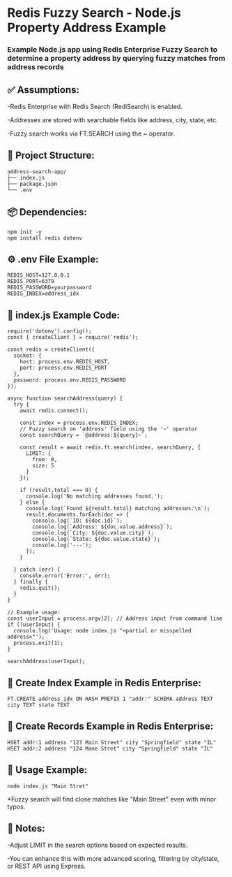 # Redis Fuzzy Search - Node.js Property Address Example

### Example Node.js app using Redis Enterprise Fuzzy Search to determine a property address by querying fuzzy matches from address records

## ✅ Assumptions:
-Redis Enterprise with Redis Search (RediSearch) is enabled.

-Addresses are stored with searchable fields like address, city, state, etc.

-Fuzzy search works via FT.SEARCH using the ~ operator.

## 📁 Project Structure:
```
address-search-app/
├── index.js
├── package.json
└── .env
```

## 📦 Dependencies:
```
npm init -y
npm install redis dotenv
```

## ⚙️ .env File Example:
```
REDIS_HOST=127.0.0.1
REDIS_PORT=6379
REDIS_PASSWORD=yourpassword
REDIS_INDEX=address_idx
```

## 📝 index.js Example Code:
```
require('dotenv').config();
const { createClient } = require('redis');

const redis = createClient({
  socket: {
    host: process.env.REDIS_HOST,
    port: process.env.REDIS_PORT
  },
  password: process.env.REDIS_PASSWORD
});

async function searchAddress(query) {
  try {
    await redis.connect();

    const index = process.env.REDIS_INDEX;
    // Fuzzy search on 'address' field using the '~' operator
    const searchQuery = `@address:${query}~`;

    const result = await redis.ft.search(index, searchQuery, {
      LIMIT: {
        from: 0,
        size: 5
      }
    });

    if (result.total === 0) {
      console.log('No matching addresses found.');
    } else {
      console.log(`Found ${result.total} matching addresses:\n`);
      result.documents.forEach(doc => {
        console.log(`ID: ${doc.id}`);
        console.log(`Address: ${doc.value.address}`);
        console.log(`City: ${doc.value.city}`);
        console.log(`State: ${doc.value.state}`);
        console.log('---');
      });
    }

  } catch (err) {
    console.error('Error:', err);
  } finally {
    redis.quit();
  }
}

// Example usage:
const userInput = process.argv[2]; // Address input from command line
if (!userInput) {
  console.log('Usage: node index.js "<partial or misspelled address>"');
  process.exit(1);
}

searchAddress(userInput);
```

## 📢 Create Index Example in Redis Enterprise:
```
FT.CREATE address_idx ON HASH PREFIX 1 "addr:" SCHEMA address TEXT city TEXT state TEXT
```

## 📢 Create Records Example in Redis Enterprise:
```
HSET addr:1 address "123 Main Street" city "Springfield" state "IL"
HSET addr:2 address "124 Mane Stret" city "Springfield" state "IL"
```

## 🚀 Usage Example:
```
node index.js "Main Stret"
```
*Fuzzy search will find close matches like "Main Street" even with minor typos.

## 🔧 Notes:
-Adjust LIMIT in the search options based on expected results.

-You can enhance this with more advanced scoring, filtering by city/state, or REST API using Express.

